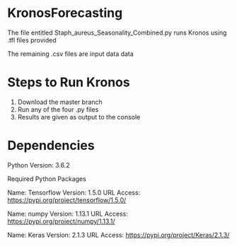 # KronosForecasting

The file entitled Staph_aureus_Seasonality_Combined.py runs Kronos using .tfl files provided

The remaining .csv files are input data data

# Steps to Run Kronos

1. Download the master branch
2. Run any of the four .py files
3. Results are given as output to the console

# Dependencies

Python Version: 3.6.2

Required Python Packages

Name: Tensorflow
Version: 1.5.0
URL Access: https://pypi.org/project/tensorflow/1.5.0/

Name: numpy
Version: 1.13.1
URL Access: https://pypi.org/project/numpy/1.13.1/

Name: Keras
Version: 2.1.3
URL Access: https://pypi.org/project/Keras/2.1.3/
